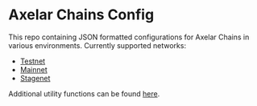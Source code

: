 # Axelar Chains Config

This repo containing JSON formatted configurations for Axelar Chains in various environments. Currently supported networks:

-   [Testnet](./info/testnet.json)
-   [Mainnet](./info/mainnet.json)
-   [Stagenet](./info/stagenet.json)

Additional utility functions can be found [here](./src/utils/).

